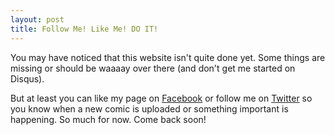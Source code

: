 ```yaml
---
layout: post
title: Follow Me! Like Me! DO IT!
---
```


You may have noticed that this website isn't quite done yet. 
Some things are missing or should be waaaay over there (and don't get me started on Disqus). 

But at least you can like my page on [Facebook](https://www.facebook.com/lolnein) or follow me on [Twitter](https://twitter.com/lolnein) so you know when a new comic is uploaded or something important is happening.
So much for now. 
Come back soon!
